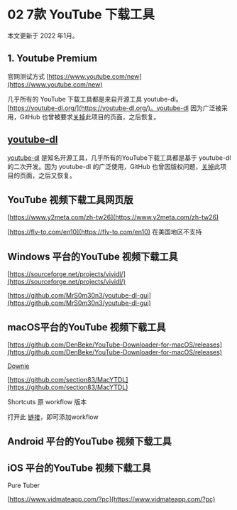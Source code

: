 # 02 7款 YouTube 下载工具

本文更新于 2022 年1月。
<!-- more -->

## 1. Youtube Premium
官网测试方式 [https://www.youtube.com/new](https://www.youtube.com/new)

几乎所有的 YouTube 下载工具都是来自开源工具 youtube-dl。
[https://youtube-dl.org/](https://youtube-dl.org/)。youtube-dl 因为广泛被采用，GitHub 也曾被要求[关掉](https://github.blog/2020-11-16-standing-up-for-developers-youtube-dl-is-back/)此项目的页面，之后恢复。


## [youtube-dl](https://youtube-dl.org/)
[youtube-dl](https://youtube-dl.org/) 是知名开源工具，几乎所有的YouTube下载工具都是基于 youtube-dl 的二次开发。因为 youtube-dl 的广泛使用，GitHub 也曾因版权问题，[关掉](https://github.blog/2020-11-16-standing-up-for-developers-youtube-dl-is-back/)此项目的页面，之后又恢复。

## YouTube 视频下载工具网页版
[https://www.y2meta.com/zh-tw26](https://www.y2meta.com/zh-tw26)

[https://flv-to.com/en10](https://flv-to.com/en10)
在美国地区不支持

## Windows 平台的YouTube 视频下载工具 

[https://sourceforge.net/projects/vividl/](https://sourceforge.net/projects/vividl/)

[https://github.com/MrS0m30n3/youtube-dl-gui](https://github.com/MrS0m30n3/youtube-dl-gui)
## macOS平台的YouTube 视频下载工具 
 [https://github.com/DenBeke/YouTube-Downloader-for-macOS/releases](https://github.com/DenBeke/YouTube-Downloader-for-macOS/releases)

[Downie](http://software.charliemonroe.net/downie.php)
 

[https://github.com/section83/MacYTDL](https://github.com/section83/MacYTDL) 

Shortcuts 原 workflow 版本
 
 打开此 [链接](https://workflow.is/workflows/387973120bde472b80b9c0f5ab90dd51)，即可添加workflow

## Android 平台的YouTube 视频下载工具 

## iOS 平台的YouTube 视频下载工具 


Pure Tuber

[https://www.vidmateapp.com/?pc](https://www.vidmateapp.com/?pc)

